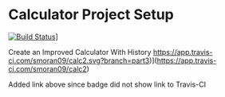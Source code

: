 # Calculator Project Setup
[![Build Status](https://app.travis-ci.com/smoran09/calc2.svg?branch=part3)](https://app.travis-ci.com/smoran09/calc2)]

Create an Improved Calculator With History
https://app.travis-ci.com/smoran09/calc2.svg?branch=part3)](https://app.travis-ci.com/smoran09/calc2)

Added link above since badge did not show link to Travis-CI